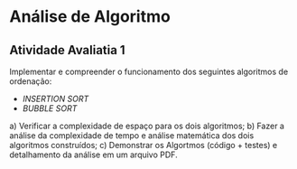 # Análise de Algoritmo
## Atividade Avaliatia 1

Implementar e compreender o funcionamento dos seguintes algoritmos de ordenação:

* _INSERTION SORT_
* _BUBBLE SORT_

a) Verificar a complexidade de espaço para os dois algoritmos;
b) Fazer a análise da complexidade de tempo e análise matemática dos dois algoritmos construídos;
c) Demonstrar os Algortmos (código + testes) e detalhamento da análise em um arquivo PDF.
